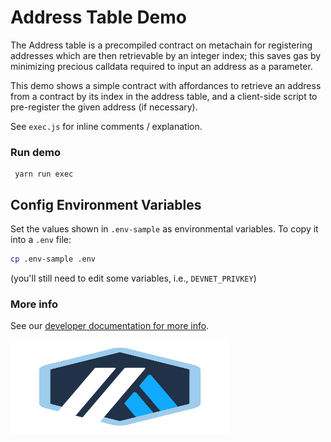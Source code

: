 # Address Table Demo

The Address table is a precompiled contract on metachain for registering addresses which are then retrievable by an integer index; this saves gas by minimizing precious calldata required to input an address as a parameter.

This demo shows a simple contract with affordances to retrieve an address from a contract by its index in the address table, and a client-side script to pre-register the given address (if necessary).

See `exec.js` for inline comments / explanation.

### Run demo

```
 yarn run exec
```

## Config Environment Variables

Set the values shown in `.env-sample` as environmental variables. To copy it into a `.env` file:

```bash
cp .env-sample .env
```

(you'll still need to edit some variables, i.e., `DEVNET_PRIVKEY`)

### More info

See our [developer documentation for more info](https://developer.META-MetaChain.com/docs/special_features).

<p align="left">
  <img width="350" height="150" src= "../../assets/logo.svg" />
</p>
